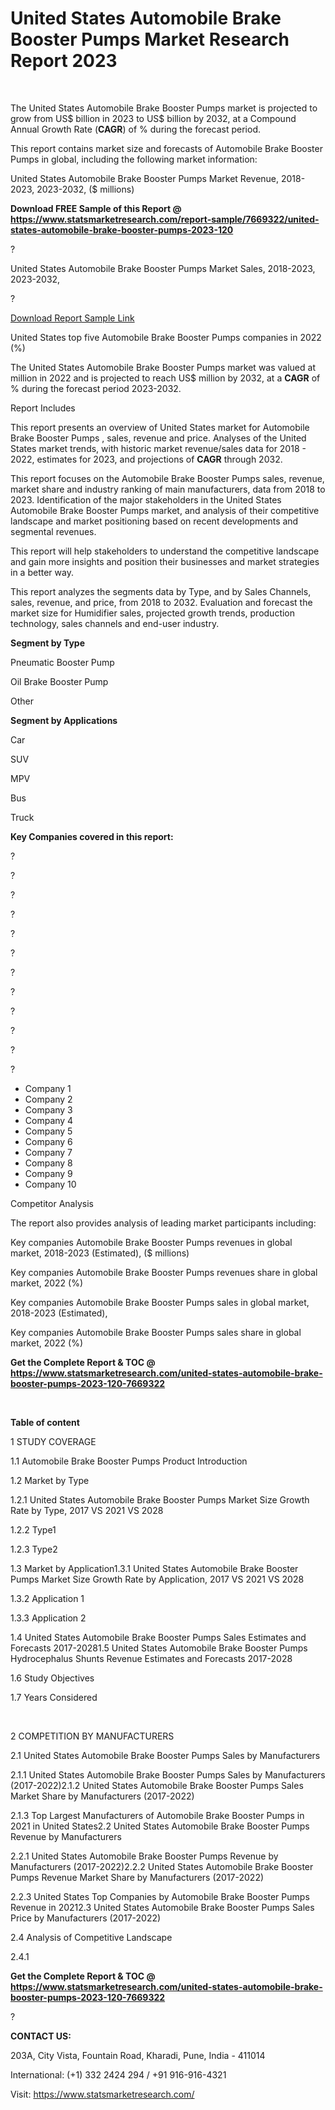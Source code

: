 <h1>United States Automobile Brake Booster Pumps Market Research Report 2023</h1><br/><p>The United States Automobile Brake Booster Pumps market is projected to grow from US$ billion in 2023 to US$ billion by 2032, at a Compound Annual Growth Rate (<strong>CAGR</strong>) of % during the forecast period.</p>
 
 
 
 <p>This report contains market size and forecasts of Automobile Brake Booster Pumps in global, including the following market information:</p>
 
 
 
 <p>United States Automobile Brake Booster Pumps Market Revenue, 2018-2023, 2023-2032, ($ millions)</p>
 
 
 
 <div><b>Download FREE Sample of this Report @ <a href="https://www.statsmarketresearch.com/download-free-sample/7669322/united-states-automobile-brake-booster-pumps-2023-120">https://www.statsmarketresearch.com/report-sample/7669322/united-states-automobile-brake-booster-pumps-2023-120</a></b></div>
 
 
 
 <p>? </p>
 
 
 
 <p>United States Automobile Brake Booster Pumps Market Sales, 2018-2023, 2023-2032,</p>
 
 
 
 <p>? </p>
 
 
 
 <p><a href="https://www.statsmarketresearch.com/download-free-sample/7669322/united-states-automobile-brake-booster-pumps-2023-120">Download Report Sample Link</a></p>
 
 
 
 <p>United States top five Automobile Brake Booster Pumps companies in 2022 (%)</p>
 
 
 
 <p>The United States Automobile Brake Booster Pumps market was valued at million in 2022 and is projected to reach US$ million by 2032, at a <strong>CAGR</strong> of % during the forecast period 2023-2032.</p>
 
 
 
 <p>Report Includes</p>
 
 
 
 <p>This report presents an overview of United States market for Automobile Brake Booster Pumps , sales, revenue and price. Analyses of the United States market trends, with historic market revenue/sales data for 2018 - 2022, estimates for 2023, and projections of <strong>CAGR</strong> through 2032.</p>
 
 
 
 <p>This report focuses on the Automobile Brake Booster Pumps sales, revenue, market share and industry ranking of main manufacturers, data from 2018 to 2023. Identification of the major stakeholders in the United States Automobile Brake Booster Pumps market, and analysis of their competitive landscape and market positioning based on recent developments and segmental revenues.</p>
 
 
 
 <p>This report will help stakeholders to understand the competitive landscape and gain more insights and position their businesses and market strategies in a better way.</p>
 
 
 
 <p>This report analyzes the segments data by Type, and by Sales Channels, sales, revenue, and price, from 2018 to 2032. Evaluation and forecast the market size for Humidifier sales, projected growth trends, production technology, sales channels and end-user industry.</p>
 
 
 
 <p><strong>Segment by Type</strong></p>
 
 
 
 <p>Pneumatic Booster Pump</p>
 
 
 
 <p>Oil Brake Booster Pump</p>
 
 
 
 <p>Other</p>
 
 
 
 <p><strong>Segment <strong><strong>by Applications</strong></strong></strong></p>
 
 
 
 <p>Car</p>
 
 
 
 <p>SUV</p>
 
 
 
 <p>MPV</p>
 
 
 
 <p>Bus</p>
 
 
 
 <p>Truck</p>
 
 
 
 <p><strong>Key Companies covered in this report:</strong></p>
 
 
 
 <p>? </p>
 
 
 
 <p>? </p>
 
 
 
 <p>? </p>
 
 
 
 <p>? </p>
 
 
 
 <p>? </p>
 
 
 
 <p>? </p>
 
 
 
 <p>? </p>
 
 
 
 <p>? </p>
 
 
 
 <p>? </p>
 
 
 
 <p>? </p>
 
 
 
 <p>? </p>
 
 
 
 <p>? </p>
 
 
 
 <ul>
 
 <li>Company 1</li>
 
 <li>Company 2</li>
 
 <li>Company 3</li>
 
 <li>Company 4</li>
 
 <li>Company 5</li>
 
 <li>Company 6</li>
 
 <li>Company 7</li>
 
 <li>Company 8</li>
 
 <li>Company 9</li>
 
 <li>Company 10</li>
 
 </ul>
 
 
 
 <p>Competitor Analysis</p>
 
 
 
 <p>The report also provides analysis of leading market participants including:</p>
 
 
 
 <p>Key companies Automobile Brake Booster Pumps revenues in global market, 2018-2023 (Estimated), ($ millions)</p>
 
 
 
 <p>Key companies Automobile Brake Booster Pumps revenues share in global market, 2022 (%)</p>
 
 
 
 <p>Key companies Automobile Brake Booster Pumps sales in global market, 2018-2023 (Estimated),</p>
 
 
 
 <p>Key companies Automobile Brake Booster Pumps sales share in global market, 2022 (%)</p>
 
 
 
 <div><b>Get the Complete Report & TOC @ <a href="https://www.statsmarketresearch.com/united-states-automobile-brake-booster-pumps-2023-120-7669322">https://www.statsmarketresearch.com/united-states-automobile-brake-booster-pumps-2023-120-7669322</a></b></div>
 
 
 
 <p><br />
 
 <b>Table of content</b></p>
 
 
 
 <p>1 STUDY COVERAGE<br />
 
 1.1 Automobile Brake Booster Pumps Product Introduction<br />
 
 1.2 Market by Type<br />
 
 1.2.1 United States Automobile Brake Booster Pumps Market Size Growth Rate by Type, 2017 VS 2021 VS 2028<br />
 
 1.2.2 Type1<br />
 
 1.2.3 Type2<br />
 
 1.3 Market by Application1.3.1 United States Automobile Brake Booster Pumps Market Size Growth Rate by Application, 2017 VS 2021 VS 2028<br />
 
 1.3.2 Application 1<br />
 
 1.3.3 Application 2<br />
 
 1.4 United States Automobile Brake Booster Pumps Sales Estimates and Forecasts 2017-20281.5 United States Automobile Brake Booster Pumps Hydrocephalus Shunts Revenue Estimates and Forecasts 2017-2028<br />
 
 1.6 Study Objectives<br />
 
 1.7 Years Considered<br />
 
 <br />
 
 2 COMPETITION BY MANUFACTURERS<br />
 
 2.1 United States Automobile Brake Booster Pumps Sales by Manufacturers<br />
 
 2.1.1 United States Automobile Brake Booster Pumps Sales by Manufacturers (2017-2022)2.1.2 United States Automobile Brake Booster Pumps Sales Market Share by Manufacturers (2017-2022)<br />
 
 2.1.3 Top Largest Manufacturers of Automobile Brake Booster Pumps in 2021 in United States2.2 United States Automobile Brake Booster Pumps Revenue by Manufacturers<br />
 
 2.2.1 United States Automobile Brake Booster Pumps Revenue by Manufacturers (2017-2022)2.2.2 United States Automobile Brake Booster Pumps Revenue Market Share by Manufacturers (2017-2022)<br />
 
 2.2.3 United States Top Companies by Automobile Brake Booster Pumps Revenue in 20212.3 United States Automobile Brake Booster Pumps Sales Price by Manufacturers (2017-2022)<br />
 
 2.4 Analysis of Competitive Landscape<br />
 
 2.4.1</p>
 
 
 
 <div><b>Get the Complete Report & TOC @ <a href="https://www.statsmarketresearch.com/united-states-automobile-brake-booster-pumps-2023-120-7669322">https://www.statsmarketresearch.com/united-states-automobile-brake-booster-pumps-2023-120-7669322</a></b></div>
 
 
 
 <p>? </p>
 
 
 
 <p><b>CONTACT US:</b><br />
 
 203A, City Vista, Fountain Road, Kharadi, Pune, India - 411014<br />
 
 International: (+1) 332 2424 294 / +91 916-916-4321<br />
 
 Visit: <a href="https://www.statsmarketresearch.com/">https://www.statsmarketresearch.com/</a></p>